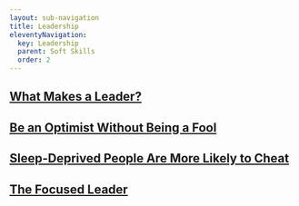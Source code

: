 ```yaml
---
layout: sub-navigation
title: Leadership
eleventyNavigation:
  key: Leadership
  parent: Soft Skills
  order: 2
---
```


  <div class="grid grid-cols-1 gap-1 pt-8">
  <div class="grid-card">
    <h2 class="govuk-heading-m"><a href="https://hbr.org/2004/01/what-makes-a-leader" class="govuk-link">What Makes a Leader?</a></h2>
  </div>
    <div class="grid grid-cols-1 gap-1 pt-8">
  <div class="grid-card">
    <h2 class="govuk-heading-m"><a href="https://hbr.org/2011/05/be-an-optimist-without-being-a" class="govuk-link">Be an Optimist Without Being a Fool</a></h2>
  </div>
    <div class="grid grid-cols-1 gap-1 pt-8">
  <div class="grid-card">
    <h2 class="govuk-heading-m"><a href="https://hbr.org/2013/05/sleep-deprived-people-are-more-likely-to-cheat" class="govuk-link">Sleep-Deprived People Are More Likely to Cheat</a></h2>
  </div>
    <div class="grid grid-cols-1 gap-1 pt-8">
  <div class="grid-card">
    <h2 class="govuk-heading-m"><a href="https://hbr.org/2013/12/the-focused-leader" class="govuk-link">The Focused Leader</a></h2>
  </div>